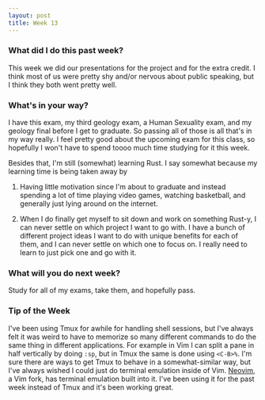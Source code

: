 ```yaml
---
layout: post
title: Week 13
---
```


### What did I do this past week?
This week we did our presentations for the project and for the extra credit. I think most of us were pretty shy and/or nervous about public speaking, but I think they both went pretty well.

### What's in your way?
I have this exam, my third geology exam, a Human Sexuality exam, and my geology final before I get to graduate. So passing all of those is all that's in my way really. I feel pretty good about the upcoming exam for this class, so hopefully I won't have to spend toooo much time studying for it this week. 

Besides that, I'm still (somewhat) learning Rust. I say somewhat because my learning time is being taken away by 

1. Having little motivation since I'm about to graduate and instead spending a lot of time playing video games, watching basketball, and generally just lying around on the internet. 

2. When I do finally get myself to sit down and work on something Rust-y, I can never settle on which project I want to go with. I have a bunch of different project ideas I want to do with unique benefits for each of them, and I can never settle on which one to focus on. I really need to learn to just pick one and go with it.


### What will you do next week?
Study for all of my exams, take them, and hopefully pass.

### Tip of the Week
I've been using Tmux for awhile for handling shell sessions, but I've always felt it was weird to have to memorize so many different commands to do the same thing in different applications. For example in Vim I can split a pane in half vertically by doing `:sp`, but in Tmux the same is done using `<C-B>%`. I'm sure there are ways to get Tmux to behave in a somewhat-similar way, but I've always wished I could just do terminal emulation inside of Vim. [Neovim](https://neovim.io/), a Vim fork, has terminal emulation built into it. I've been using it for the past week instead of Tmux and it's been working great.

